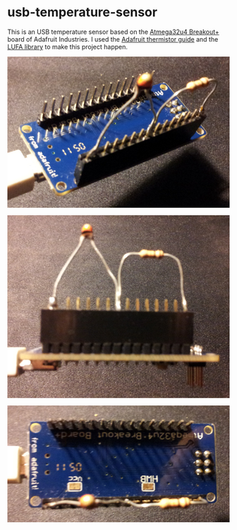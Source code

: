 usb-temperature-sensor
======================

This is an USB temperature sensor based on the [Atmega32u4 Breakout+](http://www.ladyada.net/products/atmega32u4breakout/) board of Adafruit Industries.  I used the [Adafruit thermistor guide](http://learn.adafruit.com/thermistor/using-a-thermistor) and the [LUFA library](http://www.fourwalledcubicle.com/LUFA.php) to make this project happen.

![Diagonal view](photos/diagonal-view.png)

![Side view](photos/side-view.png)

![Top view](photos/top-view.png)

